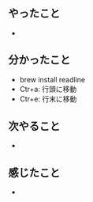 ## やったこと
- 
## 分かったこと
- brew install readline
- Ctr+a: 行頭に移動
- Ctr+e: 行末に移動
## 次やること
- 
## 感じたこと
- 

